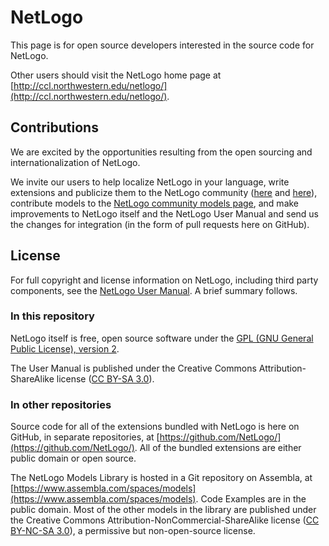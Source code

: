 # NetLogo

This page is for open source developers interested in the source code for NetLogo.

Other users should visit the NetLogo home page at [http://ccl.northwestern.edu/netlogo/](http://ccl.northwestern.edu/netlogo/).

## Contributions

We are excited by the opportunities resulting from the open sourcing
and internationalization of NetLogo.

We invite our users to help localize NetLogo in your language, write extensions and publicize them to the NetLogo community ([here](http://ccl.northwestern.edu/netlogo/resources.shtml) and [here](http://groups.yahoo.com/group/netlogo-users/)), contribute models to the [NetLogo community models page](http://ccl.northwestern.edu/netlogo/models/community/), and make improvements to NetLogo itself and the NetLogo User Manual and send us the changes for integration (in the form of pull requests here on GitHub).

## License

For full copyright and license information on NetLogo, including third party components, see the [NetLogo User Manual](http://ccl.northwestern.edu/netlogo/5.0/docs/copyright.html). A brief summary follows.

### In this repository

NetLogo itself is free, open source software under the [GPL (GNU General Public License), version 2](http://www.gnu.org/licenses/gpl-2.0.html).

The User Manual is published under the Creative Commons Attribution-ShareAlike license ([CC BY-SA 3.0](http://creativecommons.org/licenses/by-sa/3.0/)).

### In other repositories

Source code for all of the extensions bundled with NetLogo is here on GitHub, in separate repositories, at [https://github.com/NetLogo/](https://github.com/NetLogo/).  All of the bundled extensions are either public domain or open source.

The NetLogo Models Library is hosted in a Git repository on Assembla, at [https://www.assembla.com/spaces/models](https://www.assembla.com/spaces/models).  Code Examples are in the public domain.  Most of the other models in the library are published under the Creative Commons Attribution-NonCommercial-ShareAlike license ([CC BY-NC-SA 3.0](http://creativecommons.org/licenses/by-nc-sa/3.0/)), a permissive but non-open-source license.
